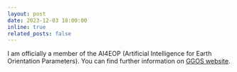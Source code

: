 ```yaml
---
layout: post
date: 2023-12-03 18:00:00
inline: true
related_posts: false
---
```


I am officially a member of the AI4EOP (Artificial Intelligence for Earth Orientation Parameters). You can find further information on [GGOS website](https://ggos.org/about/org/fa/ai-for-geodesy/eop-prediction/). 
